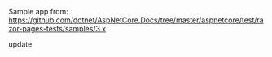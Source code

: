 Sample app from: https://github.com/dotnet/AspNetCore.Docs/tree/master/aspnetcore/test/razor-pages-tests/samples/3.x

update